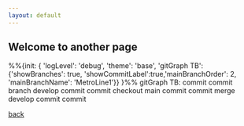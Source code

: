 ```yaml
---
layout: default
---
```


## Welcome to another page


<div class="mermaid"> %%{init: { 'logLevel': 'debug', 'theme': 'base', 'gitGraph TB': {'showBranches': true, 'showCommitLabel':true,'mainBranchOrder': 2, 'mainBranchName': 'MetroLine1'}} }%% gitGraph TB:
  commit
  commit
  branch develop
  commit
  commit
  checkout main
  commit
  commit
  merge develop
  commit
  commit
</div>


[back](./)
